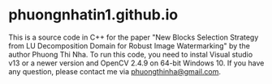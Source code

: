 # phuongnhatin1.github.io
This is a source code in C++ for the paper "New Blocks Selection Strategy from 
LU Decomposition Domain for Robust Image Watermarking" by the author Phuong Thi Nha.
To run this code, you need to instal Visual studio v13 or a newer version and OpenCV 2.4.9 on 64-bit Windows 10.
If you have any question, please contact me via phuongthinha@gmail.com.
